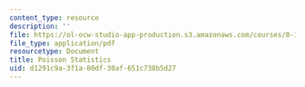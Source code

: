 ```yaml
---
content_type: resource
description: ''
file: https://ol-ocw-studio-app-production.s3.amazonaws.com/courses/8-13-14-experimental-physics-i-ii-junior-lab-fall-2016-spring-2017/d1291c9a3f1a80df30af651c738b5d27_MIT8_13-14F16-S17expII.pdf
file_type: application/pdf
resourcetype: Document
title: Poisson Statistics
uid: d1291c9a-3f1a-80df-30af-651c738b5d27
---
```

